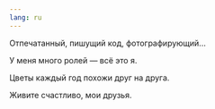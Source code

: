 ```yaml
---
lang: ru
---
```


Отпечатанный, пишущий код, фотографирующий...

У меня много ролей — всё это я.

Цветы каждый год похожи друг на друга.

Живите счастливо, мои друзья.